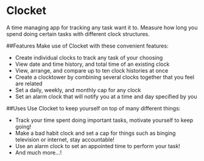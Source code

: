 # Clocket
A time managing app for tracking any task want it to.
Measure how long you spend doing certain tasks with different clock structures.

##Features
Make use of Clocket with these convenient features:
- Create individual clocks to track any task of your choosing
- View date and time history, and total time of an existing clock
- View, arrange, and compare up to ten clock histories at once
- Create a clocktower by combining several clocks together that you feel are related
- Set a daily, weekly, and monthly cap for any clock
- Set an alarm clock that will notify you at a time and day specified by you

##Uses
Use Clocket to keep yourself on top of many different things:
- Track your time spent doing important tasks, motivate yourself to keep going!
- Make a bad habit clock and set a cap for things such as binging television or internet, stay accountable!
- Use an alarm clock to set an appointed time to perform your task!
- And much more...!

